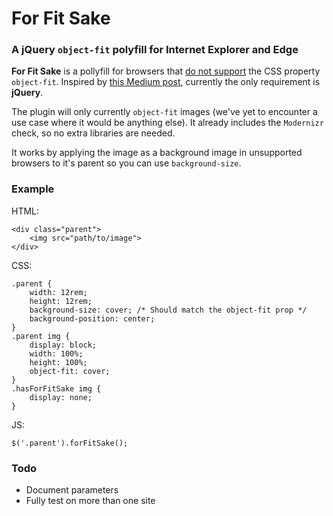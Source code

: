 # For Fit Sake

### A jQuery `object-fit` polyfill for Internet Explorer and Edge

**For Fit Sake** is a pollyfill for browsers that [do not support](http://caniuse.com/#feat=object-fit) the CSS property `object-fit`. Inspired by [this Medium post](https://medium.com/@primozcigler/neat-trick-for-css-object-fit-fallback-on-edge-and-other-browsers-afbc53bbb2c3), currently the only requirement is **jQuery**.

The plugin will only currently `object-fit` images (we've yet to encounter a use case where it would be anything else). It already includes the `Modernizr` check, so no extra libraries are needed.

It works by applying the image as a background image in unsupported browsers to it's parent so you can use `background-size`. 

### Example

HTML:

```
<div class="parent">
	<img src="path/to/image">
</div>
```

CSS:

```
.parent {
	width: 12rem;
	height: 12rem;
	background-size: cover; /* Should match the object-fit prop */
	background-position: center;
}
.parent img {
	display: block;
	width: 100%;
	height: 100%;
	object-fit: cover;
}
.hasForFitSake img {
	display: none;
}
```

JS:

```
$('.parent').forFitSake();
```

### Todo

- Document parameters
- Fully test on more than one site